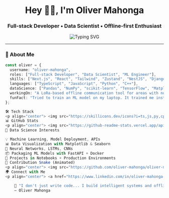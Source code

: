 <!-- README.md for @oliver-mahonga -->

<h1 align="center">Hey 👋🏽, I'm Oliver Mahonga</h1>
<h3 align="center">Full-stack Developer • Data Scientist • Offline-first Enthusiast</h3>

<p align="center">
  <img src="https://readme-typing-svg.demolab.com?font=Fira+Code&size=22&pause=1000&center=true&vCenter=true&multiline=true&width=700&height=60&lines=Full-stack+%7C+Machine+Learning+%7C+Offline-first+Systems;TypeScript,+React,+Next.js,+Python,+Docker,+ML,+DS;Building+secure+apps+and+disconnected+tools+%F0%9F%9A%80" alt="Typing SVG" />
</p>

---

### 🧠 About Me

```ts
const oliver = {
  username: "oliver-mahonga",
  roles: ["Full-stack Developer", "Data Scientist", "ML Engineer"],
  skills: ["Next.js", "React", "Tailwind", "Zustand", "NestJS", "Django", "Flask", "FastAPI", "Docker", "Git"],
  languages: ["TypeScript", "JavaScript", "Python", "C++"],
  dataScience: ["Pandas", "NumPy", "scikit-learn", "TensorFlow", "Matplotlib", "Seaborn", "Jupyter"],
  workingOn: "A LoRa-based offline communication tool for areas with no internet 📡",
  funFact: "Tried to train an ML model on my laptop. It trained me instead. 🧠💥",
};

🛠 Tech Stack
<p align="center"> <img src="https://skillicons.dev/icons?i=ts,js,py,cpp,react,nextjs,nodejs,tailwind,nestjs,django,flask,fastapi,docker,git,vscode,github&theme=dark" /><br/> <img src="https://skillicons.dev/icons?i=tensorflow,jupyter,pandas,numpy,figma&theme=dark" /> </p>
📊 GitHub Stats
<p align="center"> <img src="https://github-readme-stats.vercel.app/api?username=oliver-mahonga&show_icons=true&theme=tokyonight&hide_border=true&border_radius=10" width="48%" /> <img src="https://github-readme-stats.vercel.app/api/top-langs/?username=oliver-mahonga&layout=compact&theme=tokyonight&hide_border=true&border_radius=10" width="48%" /> </p>
🧪 Data Science Interests

💡 Machine Learning, Model Deployment, APIs
📊 Data Visualization with Matplotlib & Seaborn
🧠 Neural Networks, LSTMs, CNNs
📦 Packaging ML Models with FastAPI + Docker
📁 Projects in Notebooks + Production Environments
🐍 Contribution Snake (Animated)
<p align="center"> <img src="https://github.com/oliver-mahonga/oliver-mahonga/blob/output/github-contribution-grid-snake.svg" /> </p>
🌍 Connect with Me
<p align="center"> <a href="https://www.linkedin.com/in/oliver-mahonga-147242295/" target="_blank"> <img alt="LinkedIn" src="https://img.shields.io/badge/-LinkedIn-blue?style=for-the-badge&logo=linkedin" /> </a> <a href="https://x.com/Salvatore_mahon" target="_blank"> <img alt="Twitter" src="https://img.shields.io/badge/-@Salvatore_mahon-1DA1F2?style=for-the-badge&logo=twitter" /> </a> </p>

    🧠 "I don't just write code... I build intelligent systems and offline bridges for the disconnected."
    — Oliver Mahonga

